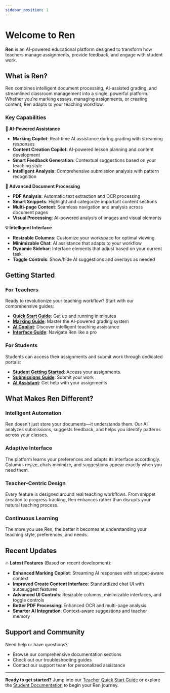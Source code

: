 ```yaml
---
sidebar_position: 1
---
```


# Welcome to Ren

**Ren** is an AI-powered educational platform designed to transform how teachers manage assignments, provide feedback, and engage with student work.

## What is Ren?

Ren combines intelligent document processing, AI-assisted grading, and streamlined classroom management into a single, powerful platform. Whether you're marking essays, managing assignments, or creating content, Ren adapts to your teaching workflow.

### Key Capabilities

**🤖 AI-Powered Assistance**
- **Marking Copilot**: Real-time AI assistance during grading with streaming responses
- **Content Creation Copilot**: AI-powered lesson planning and content development
- **Smart Feedback Generation**: Contextual suggestions based on your teaching style
- **Intelligent Analysis**: Comprehensive submission analysis with pattern recognition

**📄 Advanced Document Processing**
- **PDF Analysis**: Automatic text extraction and OCR processing
- **Smart Snippets**: Highlight and categorize important content sections
- **Multi-page Context**: Seamless navigation and analysis across document pages
- **Visual Processing**: AI-powered analysis of images and visual elements

**💡 Intelligent Interface**
- **Resizable Columns**: Customize your workspace for optimal viewing
- **Minimizable Chat**: AI assistance that adapts to your workflow
- **Dynamic Sidebar**: Interface elements that adjust based on your current task
- **Toggle Controls**: Show/hide AI suggestions and overlays as needed

## Getting Started

### For Teachers
Ready to revolutionize your teaching workflow? Start with our comprehensive guides:

- **[Quick Start Guide](./teacher/quick-start)**: Get up and running in minutes
- **[Marking Guide](./teacher/marking)**: Master the AI-powered grading system
- **[AI Copilot](./teacher/ai-copilot)**: Discover intelligent teaching assistance
- **[Interface Guide](./teacher/interface-guide)**: Navigate Ren like a pro

### For Students
Students can access their assignments and submit work through dedicated portals:

- **[Student Getting Started](./student/getting-started)**: Access your assignments
- **[Submissions Guide](./student/assignments-submissions)**: Submit your work
- **[AI Assistant](./student/ai-assistant)**: Get help with your assignments

## What Makes Ren Different?

### Intelligent Automation
Ren doesn't just store your documents—it understands them. Our AI analyzes submissions, suggests feedback, and helps you identify patterns across your classes.

### Adaptive Interface
The platform learns your preferences and adapts its interface accordingly. Columns resize, chats minimize, and suggestions appear exactly when you need them.

### Teacher-Centric Design
Every feature is designed around real teaching workflows. From snippet creation to progress tracking, Ren enhances rather than disrupts your natural teaching process.

### Continuous Learning
The more you use Ren, the better it becomes at understanding your teaching style, preferences, and needs.

## Recent Updates

🔥 **Latest Features** (Based on recent development):
- **Enhanced Marking Copilot**: Streaming AI responses with snippet-aware context
- **Improved Create Content Interface**: Standardized chat UI with autosuggest features
- **Advanced UI Controls**: Resizable columns, minimizable interfaces, and toggle controls
- **Better PDF Processing**: Enhanced OCR and multi-page analysis
- **Smarter AI Integration**: Context-aware suggestions and teacher memory

## Support and Community

Need help or have questions?
- Browse our comprehensive documentation sections
- Check out our troubleshooting guides
- Contact our support team for personalized assistance

---

**Ready to get started?** Jump into our [Teacher Quick Start Guide](./teacher/quick-start) or explore the [Student Documentation](./student/intro) to begin your Ren journey.
